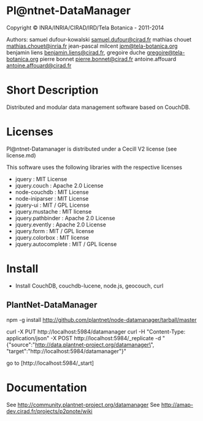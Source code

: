 Pl@ntnet-DataManager
====================

Copyright  ©  INRA/INRIA/CIRAD/IRD/Tela Botanica - 2011-2014

Authors:
     samuel dufour-kowalski <samuel.dufour@cirad.fr>
     mathias chouet <mathias.chouet@inria.fr>
     jean-pascal milcent <jpm@tela-botanica.org>
     benjamin liens <benjamin.liens@cirad.fr>, 
     gregoire duche <gregoire@tela-botanica.org>
     pierre bonnet <pierre.bonnet@cirad.fr>
     antoine.affouard <antoine.affouard@cirad.fr>

 
Short Description
=================

Distributed and modular data management software based on CouchDB.

Licenses
========

Pl@ntnet-Datamanager is distributed under a Cecill V2 license (see license.md)

This software uses the following libraries with the respective licenses

* jquery : MIT License
* jquery.couch : Apache 2.0 License
* node-couchdb : MIT License
* node-iniparser : MIT License
* jquery-ui : MIT / GPL License
* jquery.mustache : MIT license
* jquery.pathbinder : Apache 2.0 License
* jquery.evently : Apache 2.0 License
* jquery.form : MIT / GPL license
* jquery.colorbox : MIT license
* jquery.autocomplete : MIT / GPL license


Install
=======

* Install CouchDB, couchdb-lucene, node.js, geocouch, curl

PlantNet-DataManager
--------------------
  npm -g install http://github.com/plantnet/node-datamanager/tarball/master

  curl -X PUT http://localhost:5984/datamanager 
  curl -H "Content-Type: application/json" -X POST http://localhost:5984/_replicate -d "{\"source\":\"http://data.plantnet-project.org/datamanager\", \"target\":\"http://localhost:5984/datamanager\"}" 


go to [http://localhost:5984/_start]

Documentation
=============

See http://community.plantnet-project.org/datamanager
See http://amap-dev.cirad.fr/projects/p2pnote/wiki



